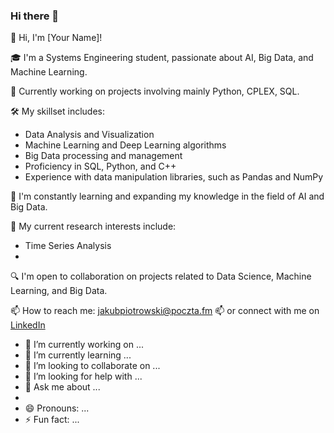 ### Hi there 👋

👋 Hi, I'm [Your Name]!

🎓 I'm a Systems Engineering student, passionate about AI, Big Data, and Machine Learning.

💼 Currently working on projects involving mainly Python, CPLEX, SQL.

🛠 My skillset includes:
- Data Analysis and Visualization
- Machine Learning and Deep Learning algorithms
- Big Data processing and management
- Proficiency in SQL, Python, and C++
- Experience with data manipulation libraries, such as Pandas and NumPy

🌱 I'm constantly learning and expanding my knowledge in the field of AI and Big Data.

🔭 My current research interests include:
- Time Series Analysis
- 

🔍 I'm open to collaboration on projects related to Data Science, Machine Learning, and Big Data.

📫 How to reach me: jakubpiotrowski@poczta.fm
📫 or connect with me on [LinkedIn](https://www.linkedin.com/in/jakub-piotrowski-894117272/)
 













- 🔭 I’m currently working on ...
- 🌱 I’m currently learning ...
- 👯 I’m looking to collaborate on ...
- 🤔 I’m looking for help with ...
- 💬 Ask me about ...
-
- 😄 Pronouns: ...
- ⚡ Fun fact: ...

